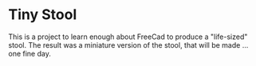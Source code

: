 # Tiny Stool

This is a project to learn enough about FreeCad to produce a "life-sized" stool. The result was a miniature version of the stool, that will be made ... one fine day.